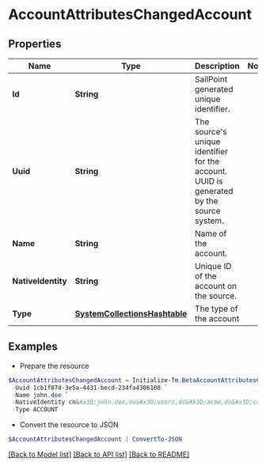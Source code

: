 # AccountAttributesChangedAccount
## Properties

Name | Type | Description | Notes
------------ | ------------- | ------------- | -------------
**Id** | **String** | SailPoint generated unique identifier. | 
**Uuid** | **String** | The source&#39;s unique identifier for the account. UUID is generated by the source system. | 
**Name** | **String** | Name of the account. | 
**NativeIdentity** | **String** | Unique ID of the account on the source. | 
**Type** | [**SystemCollectionsHashtable**](.md) | The type of the account | 

## Examples

- Prepare the resource
```powershell
$AccountAttributesChangedAccount = Initialize-Tm.BetaAccountAttributesChangedAccount  -Id 52170a74-ca89-11ea-87d0-0242ac130003 `
 -Uuid 1cb1f07d-3e5a-4431-becd-234fa4306108 `
 -Name john.doe `
 -NativeIdentity cn&#x3D;john.doe,ou&#x3D;users,dc&#x3D;acme,dc&#x3D;com `
 -Type ACCOUNT
```

- Convert the resource to JSON
```powershell
$AccountAttributesChangedAccount | ConvertTo-JSON
```

[[Back to Model list]](../README.md#documentation-for-models) [[Back to API list]](../README.md#documentation-for-api-endpoints) [[Back to README]](../README.md)

